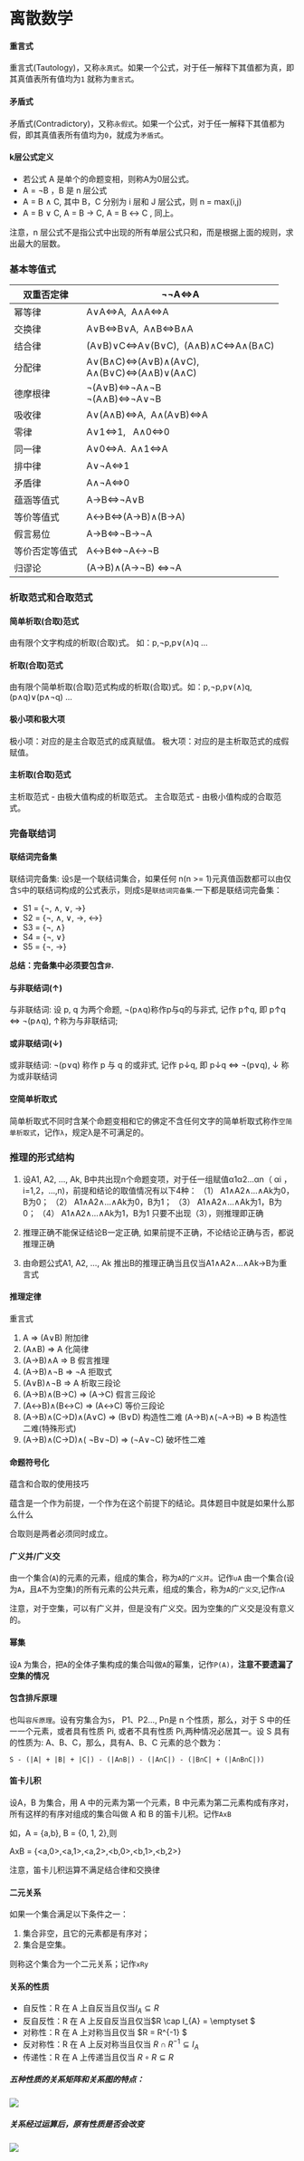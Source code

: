 # 离散数学

#### 重言式

重言式(Tautology)，又称`永真式`。如果一个公式，对于任一解释下其值都为真，即其真值表所有值均为`1` 就称为`重言式`。

#### 矛盾式

矛盾式(Contradictory)，又称`永假式`。如果一个公式，对于任一解释下其值都为假，即其真值表所有值均为`0`，就成为`矛盾式`。

#### k层公式定义

* 若公式 A 是单个的命题变相，则称A为0层公式。
* A = ¬B ，B 是 n 层公式
* A = B ∧ C, 其中 B，C 分别为 i 层和 J 层公式，则 n = max(i,j)
* A = B ∨ C, A = B → C, A = B ↔ C , 同上。

注意，n 层公式不是指公式中出现的所有单层公式只和，而是根据上面的规则，求出最大的层数。

### 基本等值式

| 双重否定律 |  <div>¬¬A⇔A</div> |
| --- | --- |
| 幂等律  | A∨A⇔A,  A∧A⇔A |
| 交换律 | A∨B⇔B∨A,  A∧B⇔B∧A |
| 结合律 |  <div>(A∨B)∨C⇔A∨(B∨C),  (A∧B)∧C⇔A∧(B∧C)</div> |
| 分配律 |  <div>A∨(B∧C)⇔(A∨B)∧(A∨C),  </div><div>A∧(B∨C)⇔(A∧B)∨(A∧C)</div> |
| 德摩根律 |  <div>¬(A∨B)⇔¬A∧¬B</div> <div>¬(A∧B)⇔¬A∨¬B</div> |
| 吸收律 | A∨(A∧B)⇔A,  A∧(A∨B)⇔A |
| 零律  | <div>A∨1⇔1,   A∧0⇔0</div> |
| 同一律 | A∨0⇔A.  A∧1⇔A |
| 排中律 | A∨¬A⇔1 |
| 矛盾律 | A∧¬A⇔0 |
| 蕴涵等值式 | A→B⇔¬A∨B |
| 等价等值式 | A↔B⇔(A→B)∧(B→A) |
| 假言易位 | A→B⇔¬B→¬A |
| 等价否定等值式 | A↔B⇔¬A↔¬B |
| 归谬论 | (A→B)∧(A→¬B) ⇔¬A |


### 析取范式和合取范式

#### 简单析取(合取)范式

由有限个文字构成的析取(合取)式。 如：p,¬p,p∨(∧)q ...

#### 析取(合取)范式

由有限个简单析取(合取)范式构成的析取(合取)式。如：p,¬p,p∨(∧)q,(p∧q)∨(p∧¬q) ...

#### 极小项和极大项

极小项：对应的是主合取范式的成真赋值。
极大项：对应的是主析取范式的成假赋值。


#### 主析取(合取)范式

主析取范式 - 由极大值构成的析取范式。
主合取范式 - 由极小值构成的合取范式。

### 完备联结词

#### 联结词完备集
联结词完备集: 设`S`是一个联结词集合，如果任何 n(n >= 1)元真值函数都可以由仅含`S`中的联结词构成的公式表示，则成`S`是`联结词完备集`.一下都是联结词完备集：

* S1 = {¬, ∧, ∨, →}          
* S2 = {¬, ∧, ∨, →, ↔}
* S3 = {¬, ∧} 
* S4 = {¬, ∨}
* S5 = {¬, →}

**总结：完备集中必须要包含`非`.**

#### 与非联结词(↑)

与非联结词: 设 p, q 为两个命题, ¬(p∧q)称作p与q的与非式, 记作
p↑q, 即 p↑q ⇔ ¬(p∧q), ↑称为与非联结词;

#### 或非联结词(↓)

或非联结词: ¬(p∨q) 称作 p 与 q 的或非式, 记作 p↓q, 即 p↓q ⇔ ¬(p∨q), ↓
称为或非联结词

#### 空简单析取式

简单析取式不同时含某个命题变相和它的佛定不含任何文字的简单析取式称作`空简单析取式`，记作`λ`，规定λ是不可满足的。

### 推理的形式结构

1. 设A1, A2, …, Ak, B中共出现n个命题变项，对于任一组赋值α1α2…αn（ αi ，i=1,2，…,n)，前提和结论的取值情况有以下4种：
   （1） A1∧A2∧…∧Ak为0，B为0；
   （2） A1∧A2∧…∧Ak为0，B为1；
   （3） A1∧A2∧…∧Ak为1，B为0；
   （4） A1∧A2∧…∧Ak为1，B为1
    只要不出现（3），则推理即正确

2. 推理正确不能保证结论B一定正确,  如果前提不正确，不论结论正确与否，都说推理正确

3. 由命题公式A1, A2, …, Ak 推出B的推理正确当且仅当A1∧A2∧…∧Ak→B为重言式

#### 推理定律

重言式
1.   A ⇒ (A∨B)                                                   附加律 
2.   (A∧B) ⇒ A                                                   化简律
3.   (A→B)∧A ⇒ B                                            假言推理
4.   (A→B)∧¬B ⇒ ¬A                                       拒取式    
5.   (A∨B)∧¬B ⇒ A                                           析取三段论
6.   (A→B)∧(B→C) ⇒ (A→C)                          假言三段论
7.   (A↔B)∧(B↔C) ⇒ (A↔C)                         等价三段论
8.   (A→B)∧(C→D)∧(A∨C) ⇒ (B∨D)              构造性二难
      (A→B)∧(¬A→B) ⇒ B                         构造性二难(特殊形式)
9.   (A→B)∧(C→D)∧( ¬B∨¬D) ⇒ (¬A∨¬C)   破坏性二难


#### 命题符号化

蕴含和合取的使用技巧

蕴含是一个作为前提，一个作为在这个前提下的结论。具体题目中就是如果什么那么什么

合取则是两者必须同时成立。

#### 广义并/广义交

由一个集合(`A`)的元素的元素，组成的集合，称为`A`的`广义并`。记作`∪A`
由一个集合(设为`A`，且`A`不为空集)的所有元素的公共元素，组成的集合，称为`A`的`广义交`,记作`∩A`

注意，对于空集，可以有广义并，但是没有广义交。因为空集的广义交是没有意义的。

#### 幂集

设`A` 为集合，把`A`的全体子集构成的集合叫做`A`的幂集，记作`P(A)`，**注意不要遗漏了空集的情况**

#### 包含排斥原理

也叫`容斥原理`。设有穷集合为`S`， P1、P2..., Pn是 n 个性质，那么，对于 S 中的任一一个元素，或者具有性质 Pi, 或者不具有性质 Pi,两种情况必居其一。设 S 具有的性质为: A、B、C，那么，具有A、B、C 元素的总个数为：

~~~
S - (|A| + |B| + |C|) - (|A∩B|) - (|A∩C|) - (|B∩C| + (|A∩B∩C|))
~~~


#### 笛卡儿积

设A，B 为集合，用 A 中的元素为第一个元素，B 中元素为第二元素构成有序对，所有这样的有序对组成的集合叫做 A 和 B 的笛卡儿积。记作`AxB`

如，A = {a,b}, B = {0, 1, 2},则

AxB = {<a,0>,<a,1>,<a,2>,<b,0>,<b,1>,<b,2>}

注意，笛卡儿积运算不满足结合律和交换律

#### 二元关系

如果一个集合满足以下条件之一：

1. 集合非空，且它的元素都是有序对；
2. 集合是空集。

则称这个集合为一个二元关系；记作`xRy`

#### 关系的性质

* 自反性：R 在 A 上自反当且仅当$I_{A}\subseteq R$
* 反自反性：R 在 A 上反自反当且仅当$R \cap I_{A} = \emptyset $
* 对称性：R 在 A 上对称当且仅当 $R = R^{-1} $
* 反对称性：R 在 A 上反对称当且仅当 $R \cap R^{-1} \subseteq I_{A}$
* 传递性：R 在 A 上传递当且仅当 $R \circ R \subseteq R$

##### 五种性质的关系矩阵和关系图的特点：

![](http://7xsgdb.com1.z0.glb.clouddn.com/15119293051726.jpg)

##### 关系经过运算后，原有性质是否会改变

![](http://7xsgdb.com1.z0.glb.clouddn.com/15119294276334.jpg)





















